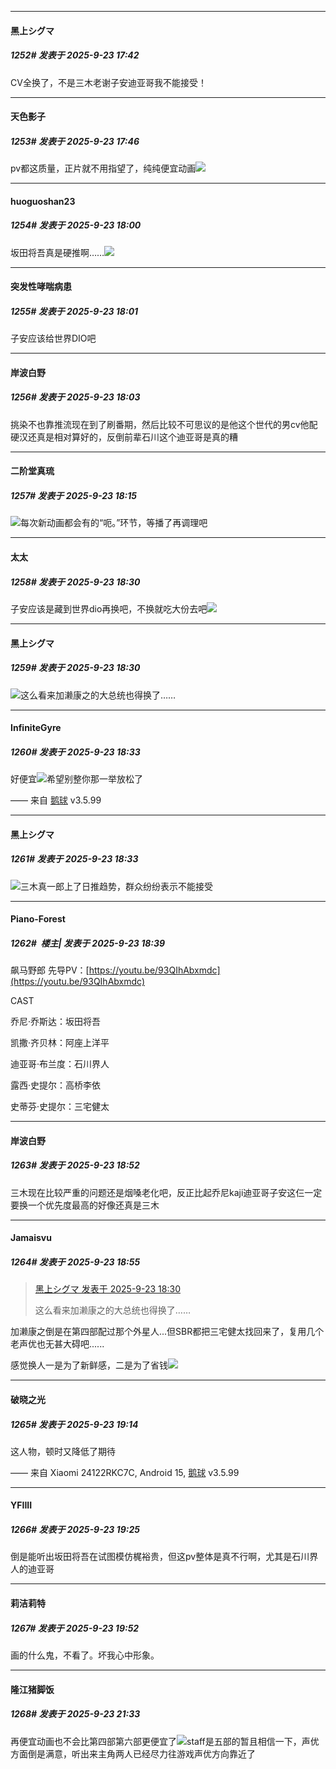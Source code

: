 ﻿
*****

####  黑上シグマ  
##### 1252#       发表于 2025-9-23 17:42

CV全换了，不是三木老谢子安迪亚哥我不能接受！

*****

####  天色影子  
##### 1253#       发表于 2025-9-23 17:46

pv都这质量，正片就不用指望了，纯纯便宜动画<img src="https://static.stage1st.com/image/smiley/face2017/004.gif" referrerpolicy="no-referrer">


*****

####  huoguoshan23  
##### 1254#       发表于 2025-9-23 18:00

坂田将吾真是硬推啊……<img src="https://static.stage1st.com/image/smiley/face2017/001.png" referrerpolicy="no-referrer">

*****

####  突发性哮喘病患  
##### 1255#       发表于 2025-9-23 18:01

子安应该给世界DIO吧

*****

####  岸波白野  
##### 1256#       发表于 2025-9-23 18:03

挑染不也靠推流现在到了刷番期，然后比较不可思议的是他这个世代的男cv他配硬汉还真是相对算好的，反倒前辈石川这个迪亚哥是真的糟


*****

####  二阶堂真琉  
##### 1257#       发表于 2025-9-23 18:15

<img src="https://static.stage1st.com/image/smiley/face2017/124.png" referrerpolicy="no-referrer">每次新动画都会有的“呃。”环节，等播了再调理吧

*****

####  太太  
##### 1258#       发表于 2025-9-23 18:30

子安应该是藏到世界dio再换吧，不换就吃大份去吧<img src="https://static.stage1st.com/image/smiley/face2017/004.gif" referrerpolicy="no-referrer">

*****

####  黑上シグマ  
##### 1259#       发表于 2025-9-23 18:30

<img src="https://static.stage1st.com/image/smiley/face2017/001.png" referrerpolicy="no-referrer">这么看来加濑康之的大总统也得换了……


*****

####  InfiniteGyre  
##### 1260#       发表于 2025-9-23 18:33

好便宜<img src="https://static.stage1st.com/image/smiley/face2017/001.png" referrerpolicy="no-referrer">希望别整你那一举放松了

—— 来自 [鹅球](https://www.pgyer.com/GcUxKd4w) v3.5.99

*****

####  黑上シグマ  
##### 1261#       发表于 2025-9-23 18:33

<img src="https://static.stage1st.com/image/smiley/face2017/067.png" referrerpolicy="no-referrer">三木真一郎上了日推趋势，群众纷纷表示不能接受


*****

####  Piano-Forest  
##### 1262#         楼主| 发表于 2025-9-23 18:39

飙马野郎 先导PV：[https://youtu.be/93QIhAbxmdc](https://youtu.be/93QIhAbxmdc)

CAST

乔尼·乔斯达：坂田将吾

凯撒·齐贝林：阿座上洋平

迪亚哥·布兰度：石川界人

露西·史提尔：高桥李依

史蒂芬·史提尔：三宅健太

*****

####  岸波白野  
##### 1263#       发表于 2025-9-23 18:52

三木现在比较严重的问题还是烟嗓老化吧，反正比起乔尼kaji迪亚哥子安这仨一定要换一个优先度最高的好像还真是三木

*****

####  Jamaisvu  
##### 1264#       发表于 2025-9-23 18:55

<blockquote><a href="httphttps://stage1st.com/2b/forum.php?mod=redirect&amp;goto=findpost&amp;pid=68477448&amp;ptid=1997202" target="_blank">黑上シグマ 发表于 2025-9-23 18:30</a>

这么看来加濑康之的大总统也得换了……</blockquote>
加濑康之倒是在第四部配过那个外星人...但SBR都把三宅健太找回来了，复用几个老声优也无甚大碍吧......

感觉换人一是为了新鲜感，二是为了省钱<img src="https://static.stage1st.com/image/smiley/face2017/044.png" referrerpolicy="no-referrer">


*****

####  破晓之光  
##### 1265#       发表于 2025-9-23 19:14

这人物，顿时又降低了期待

—— 来自 Xiaomi 24122RKC7C, Android 15, [鹅球](https://www.pgyer.com/GcUxKd4w) v3.5.99

*****

####  YFIIII  
##### 1266#       发表于 2025-9-23 19:25

倒是能听出坂田将吾在试图模仿梶裕贵，但这pv整体是真不行啊，尤其是石川界人的迪亚哥


*****

####  莉洁莉特  
##### 1267#       发表于 2025-9-23 19:52

画的什么鬼，不看了。坏我心中形象。

*****

####  隆江猪脚饭  
##### 1268#       发表于 2025-9-23 21:33

再便宜动画也不会比第四部第六部更便宜了<img src="https://static.stage1st.com/image/smiley/face2017/013.png" referrerpolicy="no-referrer">staff是五部的暂且相信一下，声优方面倒是满意，听出来主角两人已经尽力往游戏声优方向靠近了

